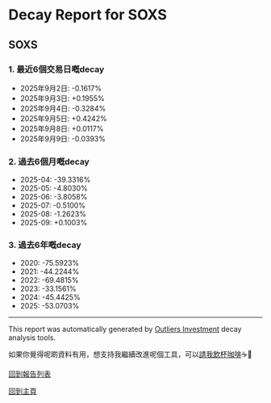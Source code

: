 # Decay Report for SOXS

## SOXS

### 1. 最近6個交易日嘅decay

- 2025年9月2日: -0.1617%
- 2025年9月3日: +0.1955%
- 2025年9月4日: -0.3284%
- 2025年9月5日: +0.4242%
- 2025年9月8日: +0.0117%
- 2025年9月9日: -0.0393%

### 2. 過去6個月嘅decay

- 2025-04: -39.3316%
- 2025-05: -4.8030%
- 2025-06: -3.8058%
- 2025-07: -0.5100%
- 2025-08: -1.2623%
- 2025-09: +0.1003%

### 3. 過去6年嘅decay

- 2020: -75.5923%
- 2021: -44.2244%
- 2022: -69.4815%
- 2023: -33.1561%
- 2024: -45.4425%
- 2025: -53.0703%

------------------------------
This report was automatically generated by [Outliers Investment](https://outliersecon.github.io/Outliers-Investment/) decay analysis tools.

如果你覺得呢啲資料有用，想支持我繼續改進呢個工具，可以[請我飲杯咖啡](https://buymeacoffee.com/outliersecon)☕🙏

[回到報告列表](https://outliersecon.github.io/Outliers-Investment/reports/reports_public)

[回到主頁](https://outliersecon.github.io/Outliers-Investment/)